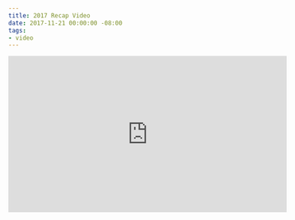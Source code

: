 ```yaml
---
title: 2017 Recap Video
date: 2017-11-21 00:00:00 -08:00
tags:
- video
---
```


<iframe width="560" height="315" src="https://www.youtube.com/embed/jxFILymVqF8?rel=0" frameborder="0" gesture="media" allow="encrypted-media" allowfullscreen></iframe>